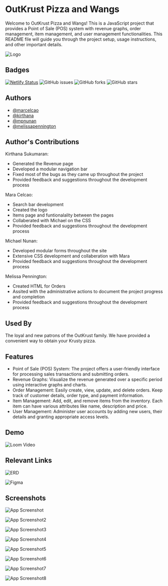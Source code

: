 
# OutKrust Pizza and Wangs

Welcome to OutKrust Pizza and Wangs! This is a JavaScript project that provides a Point of Sale (POS) system with revenue graphs, order management, item management, and user management functionalities. This README file will guide you through the project setup, usage instructions, and other important details.


![Logo](https://github.com/nss-evening-cohort-E23/pos-terminal-hip-hop-pizza/blob/88018f25da6417831283a8e3b5e23bbef0bb3aa7/styles/logo.png)


## Badges

[![Netlify Status](https://api.netlify.com/api/v1/badges/ecf0a805-0404-447b-ba18-0d6bf2c3ef4c/deploy-status)](https://app.netlify.com/sites/team-outkrust-pizza/deploys)
![GitHub issues](https://img.shields.io/github/issues/nss-evening-cohort-E23/OutKrust)
![GitHub forks](https://img.shields.io/github/forks/nss-evening-cohort-E23/OutKrust)
![GitHub stars](https://img.shields.io/github/stars/nss-evening-cohort-E23/OutKrust)








## Authors

- [@marcelcao](https://github.com/marcelcao)
- [@kirthana](https://github.com/Kirthuarun)
- [@mpnunan](https://github.com/mpnunan)
- [@melissapennington](https://github.com/MelissaPennington)



## Author's Contributions

Kirthana Sukumaran:
- Generated the Revenue page
- Developed a modular navigation bar
- Fixed most of the bugs as they came up throughout the project
- Provided feedback and suggestions throughout the development process

Mara Celcao:
- Search bar development
- Created the logo
- Items page and funtionalality between the pages
- Collaberated with Michael on the CSS 
- Provided feedback and suggestions throughout the development process

Michael Nunan:
- Developed modular forms throughout the site
- Extensive CSS development and collaberation with Mara
- Provided feedback and suggestions throughout the development process

Melissa Pennington:
- Created HTML for Orders 
- Assited with the administrative actions to document the project progress and completion
- Provided feedback and suggestions throughout the development process

## Used By

The loyal and new patrons of the OutKrust family. We have provided a convenient way to obtain your Krusty pizza. 


## Features

- Point of Sale (POS) System: The project offers a user-friendly interface for processing sales transactions and submitting orders.
- Revenue Graphs: Visualize the revenue generated over a specific period using interactive graphs and charts.
- Order Management: Easily create, view, update, and delete orders. Keep track of customer details, order type, and payment information.
- Item Management: Add, edit, and remove items from the inventory. Each item can have various attributes like name, description and price.
- User Management: Administer user accounts by adding new users, their details and granting appropriate access levels.

## Demo

![Loom Video](https://www.loom.com/share/48b211a17d884bce8a3b24d8305bd48b)


## Relevant Links

![ERD](https://dbdiagram.io/d/6492583002bd1c4a5ece5932)

![Figma](https://www.figma.com/file/4y3EZddALuBR3ouSEM57Np/MVP?type=design&node-id=0-1&t=8yuy6BV27aPiLSMq-0)


## Screenshots

![App Screenshot](https://user-images.githubusercontent.com/124536589/248566157-80f60fc5-7cce-4baa-ad5c-ba13b7b15c8c.png)

![App Screenshot2](https://user-images.githubusercontent.com/124536589/248567067-8c3ba5cf-db8a-4ba0-b266-5779860ee96d.png)

![App Screenshot3](https://user-images.githubusercontent.com/124536589/248567323-42bbbc44-828b-4051-accf-322658a190ae.png)

![App Screenshot4](https://user-images.githubusercontent.com/124536589/248567523-dc3f9c00-c8d9-4196-aaed-e7efc60aef87.png)

![App Screenshot5](https://user-images.githubusercontent.com/124536589/248567631-502cd18c-abd7-42ad-b151-3971df536f55.png)

![App Screenshot6](https://user-images.githubusercontent.com/124536589/248567758-f2292a97-ad67-413c-96b6-42cb809f46a5.png)

![App Screenshot7](https://user-images.githubusercontent.com/124536589/248567758-f2292a97-ad67-413c-96b6-42cb809f46a5.png)

![App Screenshot8](https://user-images.githubusercontent.com/124536589/248567968-208e2826-0bb1-49b1-b732-8daed164e2a5.png)





[def]: /Users/melissapennington/Workspace/foundations/group-project/pos-terminal-hip-hop-pizza/styles/logo.png
